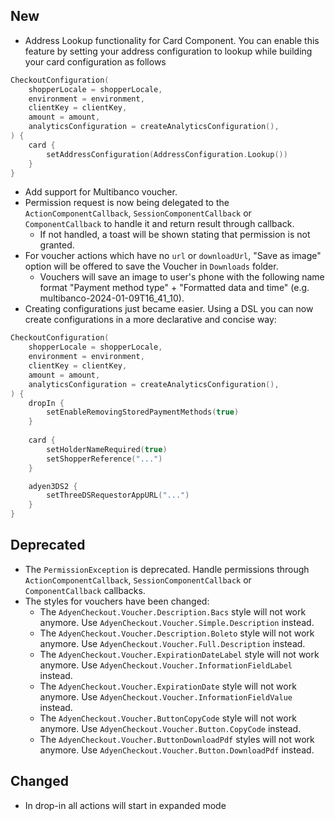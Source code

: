 [//]: # (This file will be used for the release notes on GitHub when publishing.)
[//]: # (Types of changes: `Breaking changes` `New` `Added` `Improved` `Changed` `Deprecated` `Removed` `Fixed`)
[//]: # (Example:)
[//]: # (## Added)
[//]: # ( - New payment method)
[//]: # (## Changed)
[//]: # ( - DropIn service's package changed from `com.adyen.dropin` to `com.adyen.dropin.services`)
[//]: # (## Deprecated)
[//]: # ( - Configurations public constructor are deprecated, please use each Configuration's builder to make a Configuration object)

## New
- Address Lookup functionality for Card Component. You can enable this feature by setting your address configuration to lookup while building your card configuration as follows
```kotlin
CheckoutConfiguration(
    shopperLocale = shopperLocale,
    environment = environment,
    clientKey = clientKey,
    amount = amount,
    analyticsConfiguration = createAnalyticsConfiguration(),
) {
    card {
        setAddressConfiguration(AddressConfiguration.Lookup())
    }
}
```
- Add support for Multibanco voucher.
- Permission request is now being delegated to the `ActionComponentCallback`, `SessionComponentCallback` or `ComponentCallback` to handle it and return result through callback.
  - If not handled, a toast will be shown stating that permission is not granted.
- For voucher actions which have no `url` or `downloadUrl`, "Save as image" option will be offered to save the Voucher in `Downloads` folder.
  - Vouchers will save an image to user's phone with the following name format "Payment method type" + "Formatted data and time" (e.g. multibanco-2024-01-09T16_41_10).
- Creating configurations just became easier. Using a DSL you can now create configurations in a more declarative and concise way:
```Kotlin
CheckoutConfiguration(
    shopperLocale = shopperLocale,
    environment = environment,
    clientKey = clientKey,
    amount = amount,
    analyticsConfiguration = createAnalyticsConfiguration(),
) {
    dropIn {
        setEnableRemovingStoredPaymentMethods(true)
    }
    
    card {
        setHolderNameRequired(true)
        setShopperReference("...")
    }

    adyen3DS2 {
        setThreeDSRequestorAppURL("...")
    }
}
```

## Deprecated
- The `PermissionException` is deprecated. Handle permissions through `ActionComponentCallback`, `SessionComponentCallback` or `ComponentCallback` callbacks.
- The styles for vouchers have been changed:
  - The `AdyenCheckout.Voucher.Description.Bacs` style will not work anymore. Use `AdyenCheckout.Voucher.Simple.Description` instead.
  - The `AdyenCheckout.Voucher.Description.Boleto` style will not work anymore. Use `AdyenCheckout.Voucher.Full.Description` instead.
  - The `AdyenCheckout.Voucher.ExpirationDateLabel` style will not work anymore. Use `AdyenCheckout.Voucher.InformationFieldLabel` instead.
  - The `AdyenCheckout.Voucher.ExpirationDate` style will not work anymore. Use `AdyenCheckout.Voucher.InformationFieldValue` instead.
  - The `AdyenCheckout.Voucher.ButtonCopyCode` style will not work anymore. Use `AdyenCheckout.Voucher.Button.CopyCode` instead.
  - The `AdyenCheckout.Voucher.ButtonDownloadPdf` styles will not work anymore. Use `AdyenCheckout.Voucher.Button.DownloadPdf` instead.

## Changed
- In drop-in all actions will start in expanded mode
